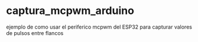 # captura_mcpwm_arduino

ejemplo de como  usar el periferico mcpwm del ESP32
para capturar valores de pulsos entre flancos



